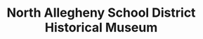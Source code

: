 ---
layout: repo
title: "North Allegheny School District Historical Museum"
id: 15016
permalink: repos/15016/
---